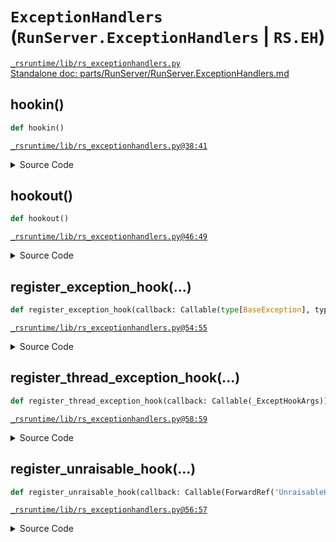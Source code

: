 # `ExceptionHandlers` (`RunServer.ExceptionHandlers` | `RS.EH`)
[`_rsruntime/lib/rs_exceptionhandlers.py`](/_rsruntime/lib/rs_exceptionhandlers.py "Source")  
[Standalone doc: parts/RunServer/RunServer.ExceptionHandlers.md](RunServer.ExceptionHandlers)  

## hookin()
```python
def hookin()
```

[`_rsruntime/lib/rs_exceptionhandlers.py@38:41`](/_rsruntime/lib/rs_exceptionhandlers.py#L38)

<details>
<summary>Source Code</summary>

```python
def hookin(self):
    self._hookin_hooktype(sys, 'excepthook')
    self._hookin_hooktype(sys, 'unraisablehook')
    self._hookin_hooktype(threading, 'excepthook')
```
</details>

> <no doc>

## hookout()
```python
def hookout()
```

[`_rsruntime/lib/rs_exceptionhandlers.py@46:49`](/_rsruntime/lib/rs_exceptionhandlers.py#L46)

<details>
<summary>Source Code</summary>

```python
def hookout(self):
    self._hookout_hooktype(sys, 'excepthook')
    self._hookout_hooktype(sys, 'unraisablehook')
    self._hookout_hooktype(threading, 'excepthook')
```
</details>

> <no doc>

## register_exception_hook(...)
```python
def register_exception_hook(callback: Callable(type[BaseException], typing.Any | None, traceback))
```

[`_rsruntime/lib/rs_exceptionhandlers.py@54:55`](/_rsruntime/lib/rs_exceptionhandlers.py#L54)

<details>
<summary>Source Code</summary>

```python
def register_exception_hook(self, callback: typing.Callable[[typing.Type[BaseException], typing.Any | None, types.TracebackType], None]):
    self.exceptionhooks.register(callback)
```
</details>

> <no doc>

## register_thread_exception_hook(...)
```python
def register_thread_exception_hook(callback: Callable(_ExceptHookArgs))
```

[`_rsruntime/lib/rs_exceptionhandlers.py@58:59`](/_rsruntime/lib/rs_exceptionhandlers.py#L58)

<details>
<summary>Source Code</summary>

```python
def register_thread_exception_hook(self, callback: typing.Callable[[threading.ExceptHookArgs], None]):
    self.threadexceptionhooks.register(callback)
```
</details>

> <no doc>

## register_unraisable_hook(...)
```python
def register_unraisable_hook(callback: Callable(ForwardRef('UnraisableHookArgs')))
```

[`_rsruntime/lib/rs_exceptionhandlers.py@56:57`](/_rsruntime/lib/rs_exceptionhandlers.py#L56)

<details>
<summary>Source Code</summary>

```python
def register_unraisable_hook(self, callback: typing.Callable[['UnraisableHookArgs'], None]):
    self.unraisablehook.register(callback)
```
</details>

> <no doc>